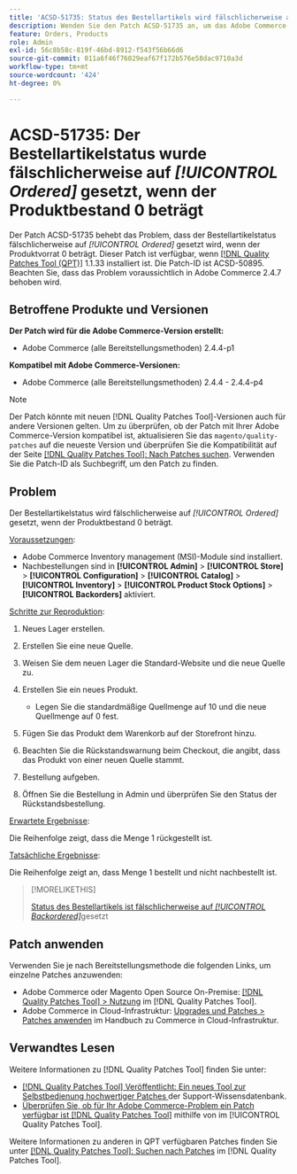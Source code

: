 ```yaml
---
title: 'ACSD-51735: Status des Bestellartikels wird fälschlicherweise auf *[!UICONTROL Ordered]* gesetzt, wenn der Produktvorrat 0 beträgt'
description: Wenden Sie den Patch ACSD-51735 an, um das Adobe Commerce-Problem zu beheben, bei dem der Bestellartikelstatus fälschlicherweise auf *[!UICONTROL Ordered]* gesetzt wird, wenn der Produktvorrat 0 beträgt.
feature: Orders, Products
role: Admin
exl-id: 56c8b58c-819f-46bd-8912-f543f56b66d6
source-git-commit: 011a6f46f76029eaf67f172b576e58dac9710a3d
workflow-type: tm+mt
source-wordcount: '424'
ht-degree: 0%

---
```


# ACSD-51735: Der Bestellartikelstatus wurde fälschlicherweise auf *[!UICONTROL Ordered]* gesetzt, wenn der Produktbestand 0 beträgt

Der Patch ACSD-51735 behebt das Problem, dass der Bestellartikelstatus fälschlicherweise auf *[!UICONTROL Ordered]* gesetzt wird, wenn der Produktvorrat 0 beträgt. Dieser Patch ist verfügbar, wenn [[!DNL Quality Patches Tool (QPT)]](https://experienceleague.adobe.com/en/docs/commerce-operations/tools/quality-patches-tool/quality-patches-tool-to-self-serve-quality-patches) 1.1.33 installiert ist. Die Patch-ID ist ACSD-50895. Beachten Sie, dass das Problem voraussichtlich in Adobe Commerce 2.4.7 behoben wird.

## Betroffene Produkte und Versionen

**Der Patch wird für die Adobe Commerce-Version erstellt:**

* Adobe Commerce (alle Bereitstellungsmethoden) 2.4.4-p1

**Kompatibel mit Adobe Commerce-Versionen:**

* Adobe Commerce (alle Bereitstellungsmethoden) 2.4.4 - 2.4.4-p4

>[!NOTE]
>
>Der Patch könnte mit neuen [!DNL Quality Patches Tool]-Versionen auch für andere Versionen gelten. Um zu überprüfen, ob der Patch mit Ihrer Adobe Commerce-Version kompatibel ist, aktualisieren Sie das `magento/quality-patches` auf die neueste Version und überprüfen Sie die Kompatibilität auf der Seite [[!DNL Quality Patches Tool]: Nach Patches suchen](https://experienceleague.adobe.com/tools/commerce-quality-patches/index.html). Verwenden Sie die Patch-ID als Suchbegriff, um den Patch zu finden.

## Problem

Der Bestellartikelstatus wird fälschlicherweise auf *[!UICONTROL Ordered]* gesetzt, wenn der Produktbestand 0 beträgt.

<u>Voraussetzungen</u>:

* Adobe Commerce Inventory management (MSI)-Module sind installiert.
* Nachbestellungen sind in **[!UICONTROL Admin]** > **[!UICONTROL Store]** > **[!UICONTROL Configuration]** > **[!UICONTROL Catalog]** > **[!UICONTROL Inventory]** > **[!UICONTROL Product Stock Options]** > **[!UICONTROL Backorders]** aktiviert.

<u>Schritte zur Reproduktion</u>:

1. Neues Lager erstellen.
1. Erstellen Sie eine neue Quelle.
1. Weisen Sie dem neuen Lager die Standard-Website und die neue Quelle zu.
1. Erstellen Sie ein neues Produkt.

   * Legen Sie die standardmäßige Quellmenge auf 10 und die neue Quellmenge auf 0 fest.

1. Fügen Sie das Produkt dem Warenkorb auf der Storefront hinzu.
1. Beachten Sie die Rückstandswarnung beim Checkout, die angibt, dass das Produkt von einer neuen Quelle stammt.
1. Bestellung aufgeben.
1. Öffnen Sie die Bestellung in Admin und überprüfen Sie den Status der Rückstandsbestellung.

<u>Erwartete Ergebnisse</u>:

Die Reihenfolge zeigt, dass die Menge 1 rückgestellt ist.

<u>Tatsächliche Ergebnisse</u>:

Die Reihenfolge zeigt an, dass Menge 1 bestellt und nicht nachbestellt ist.

>[!MORELIKETHIS]
>
>[Status des Bestellartikels ist fälschlicherweise auf *[!UICONTROL Backordered]*](/help/tools/quality-patches-tool/patches-available-in-qpt/v1-1-33/acsd-51408-order-item-status-is-set-to-backordered.md)gesetzt

## Patch anwenden

Verwenden Sie je nach Bereitstellungsmethode die folgenden Links, um einzelne Patches anzuwenden:

* Adobe Commerce oder Magento Open Source On-Premise: [[!DNL Quality Patches Tool] > Nutzung](/help/tools/quality-patches-tool/usage.md) im [!DNL Quality Patches Tool].
* Adobe Commerce in Cloud-Infrastruktur: [Upgrades und Patches > Patches anwenden](https://experienceleague.adobe.com/docs/commerce-cloud-service/user-guide/develop/upgrade/apply-patches.html) im Handbuch zu Commerce in Cloud-Infrastruktur.

## Verwandtes Lesen

Weitere Informationen zu [!DNL Quality Patches Tool] finden Sie unter:

* [[!DNL Quality Patches Tool] Veröffentlicht: Ein neues Tool zur Selbstbedienung hochwertiger Patches ](https://experienceleague.adobe.com/en/docs/commerce-operations/tools/quality-patches-tool/quality-patches-tool-to-self-serve-quality-patches) der Support-Wissensdatenbank.
* [Überprüfen Sie, ob für Ihr Adobe Commerce-Problem ein Patch verfügbar ist [!DNL Quality Patches Tool]](/help/tools/quality-patches-tool/patches-available-in-qpt/check-patch-for-magento-issue-with-magento-quality-patches.md) mithilfe von im [!UICONTROL Quality Patches Tool].


Weitere Informationen zu anderen in QPT verfügbaren Patches finden Sie unter [[!DNL Quality Patches Tool]: Suchen nach Patches](https://experienceleague.adobe.com/tools/commerce-quality-patches/index.html) im [!DNL Quality Patches Tool].
